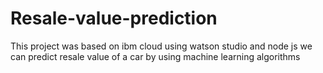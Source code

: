 # Resale-value-prediction
This project was based on ibm cloud using watson studio and node js we can predict resale value of a car by using machine learning algorithms

